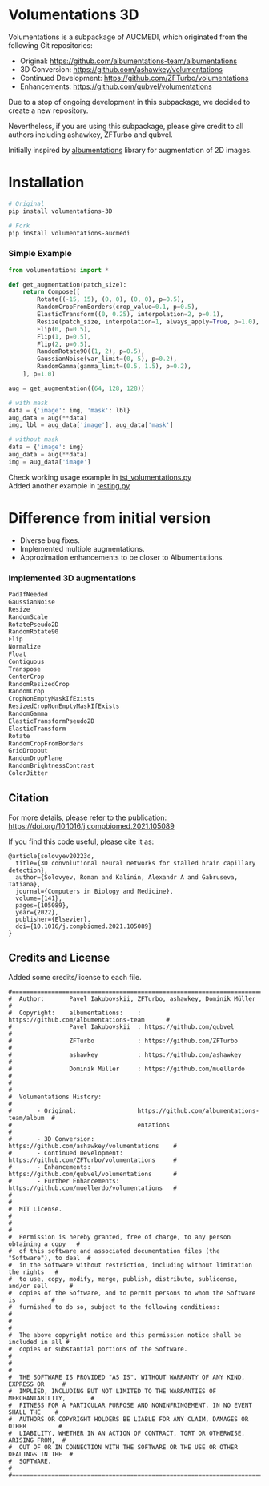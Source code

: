 # Volumentations 3D

Volumentations is a subpackage of AUCMEDI, which originated from the following Git repositories:
- Original:                 https://github.com/albumentations-team/albumentations
- 3D Conversion:            https://github.com/ashawkey/volumentations
- Continued Development:    https://github.com/ZFTurbo/volumentations
- Enhancements:             https://github.com/qubvel/volumentations

Due to a stop of ongoing development in this subpackage, we decided to create a new repository.

Nevertheless, if you are using this subpackage, please give credit to all authors including ashawkey, ZFTurbo and qubvel.

Initially inspired by [albumentations](https://github.com/albumentations-team/albumentations) library for augmentation of 2D images.

# Installation

```sh
# Original
pip install volumentations-3D

# Fork
pip install volumentations-aucmedi
```

### Simple Example

```python
from volumentations import *

def get_augmentation(patch_size):
    return Compose([
        Rotate((-15, 15), (0, 0), (0, 0), p=0.5),
        RandomCropFromBorders(crop_value=0.1, p=0.5),
        ElasticTransform((0, 0.25), interpolation=2, p=0.1),
        Resize(patch_size, interpolation=1, always_apply=True, p=1.0),
        Flip(0, p=0.5),
        Flip(1, p=0.5),
        Flip(2, p=0.5),
        RandomRotate90((1, 2), p=0.5),
        GaussianNoise(var_limit=(0, 5), p=0.2),
        RandomGamma(gamma_limit=(0.5, 1.5), p=0.2),
    ], p=1.0)

aug = get_augmentation((64, 128, 128))

# with mask
data = {'image': img, 'mask': lbl}
aug_data = aug(**data)
img, lbl = aug_data['image'], aug_data['mask']

# without mask
data = {'image': img}
aug_data = aug(**data)
img = aug_data['image']

```

Check working usage example in [tst_volumentations.py](tst_volumentations.py)  
Added another example in [testing.py](testing.py)

# Difference from initial version

* Diverse bug fixes.
* Implemented multiple augmentations.
* Approximation enhancements to be closer to Albumentations.

### Implemented 3D augmentations

```python
PadIfNeeded
GaussianNoise
Resize
RandomScale
RotatePseudo2D
RandomRotate90
Flip
Normalize
Float
Contiguous
Transpose
CenterCrop
RandomResizedCrop
RandomCrop
CropNonEmptyMaskIfExists
ResizedCropNonEmptyMaskIfExists
RandomGamma
ElasticTransformPseudo2D
ElasticTransform
Rotate
RandomCropFromBorders
GridDropout
RandomDropPlane
RandomBrightnessContrast
ColorJitter
```

## Citation

For more details, please refer to the publication: https://doi.org/10.1016/j.compbiomed.2021.105089

If you find this code useful, please cite it as:
```
@article{solovyev20223d,
  title={3D convolutional neural networks for stalled brain capillary detection},
  author={Solovyev, Roman and Kalinin, Alexandr A and Gabruseva, Tatiana},
  journal={Computers in Biology and Medicine},
  volume={141},
  pages={105089},
  year={2022},
  publisher={Elsevier},
  doi={10.1016/j.compbiomed.2021.105089}
}
```

## Credits and License

Added some credits/license to each file.

```
#=================================================================================#
#  Author:       Pavel Iakubovskii, ZFTurbo, ashawkey, Dominik Müller             #
#  Copyright:    albumentations:    : https://github.com/albumentations-team      #
#                Pavel Iakubovskii  : https://github.com/qubvel                   #
#                ZFTurbo            : https://github.com/ZFTurbo                  #
#                ashawkey           : https://github.com/ashawkey                 #
#                Dominik Müller     : https://github.com/muellerdo                #
#                                                                                 #
#  Volumentations History:                                                        #
#       - Original:                 https://github.com/albumentations-team/album  #
#                                   entations                                     #
#       - 3D Conversion:            https://github.com/ashawkey/volumentations    #
#       - Continued Development:    https://github.com/ZFTurbo/volumentations     #
#       - Enhancements:             https://github.com/qubvel/volumentations      #
#       - Further Enhancements:     https://github.com/muellerdo/volumentations   #
#                                                                                 #
#  MIT License.                                                                   #
#                                                                                 #
#  Permission is hereby granted, free of charge, to any person obtaining a copy   #
#  of this software and associated documentation files (the "Software"), to deal  #
#  in the Software without restriction, including without limitation the rights   #
#  to use, copy, modify, merge, publish, distribute, sublicense, and/or sell      #
#  copies of the Software, and to permit persons to whom the Software is          #
#  furnished to do so, subject to the following conditions:                       #
#                                                                                 #
#  The above copyright notice and this permission notice shall be included in all #
#  copies or substantial portions of the Software.                                #
#                                                                                 #
#  THE SOFTWARE IS PROVIDED "AS IS", WITHOUT WARRANTY OF ANY KIND, EXPRESS OR     #
#  IMPLIED, INCLUDING BUT NOT LIMITED TO THE WARRANTIES OF MERCHANTABILITY,       #
#  FITNESS FOR A PARTICULAR PURPOSE AND NONINFRINGEMENT. IN NO EVENT SHALL THE    #
#  AUTHORS OR COPYRIGHT HOLDERS BE LIABLE FOR ANY CLAIM, DAMAGES OR OTHER         #
#  LIABILITY, WHETHER IN AN ACTION OF CONTRACT, TORT OR OTHERWISE, ARISING FROM,  #
#  OUT OF OR IN CONNECTION WITH THE SOFTWARE OR THE USE OR OTHER DEALINGS IN THE  #
#  SOFTWARE.                                                                      #
#=================================================================================#
```
